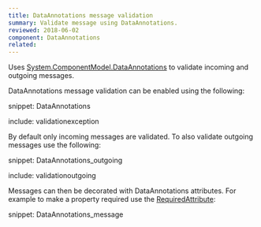 ```yaml
---
title: DataAnnotations message validation
summary: Validate message using DataAnnotations.
reviewed: 2018-06-02
component: DataAnnotations
related:
---
```


Uses [System.ComponentModel.DataAnnotations](https://msdn.microsoft.com/en-us/library/cc490428) to validate incoming and outgoing messages.

DataAnnotations message validation can be enabled using the following:

snippet: DataAnnotations

include: validationexception

By default only incoming messages are validated. To also validate outgoing messages use the following:

snippet: DataAnnotations_outgoing

include: validationoutgoing

Messages can then be decorated with DataAnnotations attributes. For example to make a property required use  the [RequiredAttribute](https://msdn.microsoft.com/en-us/library/system.componentmodel.dataannotations.requiredattribute.aspx):

snippet: DataAnnotations_message